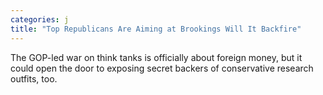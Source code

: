 ```yaml
---
categories: j
title: "Top Republicans Are Aiming at Brookings Will It Backfire"
---
```

The GOP-led war on think tanks is officially about foreign money, but it could open the door to exposing secret backers of conservative research outfits, too.